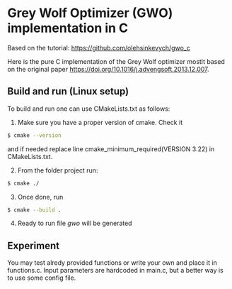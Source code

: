 # Grey Wolf Optimizer (GWO) implementation in C
Based on the tutorial: https://github.com/olehsinkevych/gwo_c

Here is the pure C implementation of the Grey Wolf optimizer mostlt based on the original paper https://doi.org/10.1016/j.advengsoft.2013.12.007.

## Build and run (Linux setup)
To build and run one can use CMakeLists.txt as follows:
1. Make sure you have a proper version of cmake. Check it
```bash
$ cmake --version
```
and if needed replace line cmake_minimum_required(VERSION 3.22) in CMakeLists.txt. 

2. From the folder project run:
```bash
$ cmake ./
```
3. Once done, run
```bash
$ cmake --build .
```
4. Ready to run file _gwo_ will be generated
## Experiment
You may test alredy provided functions or write your own and place it in functions.c.
Input parameters are hardcoded in main.c, but a better way is to use some config file.
